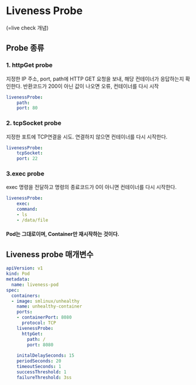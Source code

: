 # Liveness Probe
(=live check 개념)

## Probe 종류
### 1. httpGet probe 
지정한 IP 주소, port, path에 HTTP GET 요청을 보내, 해당 컨테이너가 응답하는지 확인한다. 반환코드가 200이 아닌 값이 나오면 오류, 컨테이너를 다시 시작
```yaml
livenessProbe:
    path:
    port: 80
```

### 2. tcpSocket probe 
지정한 포트에 TCP연결을 시도. 연결하지 않으면 컨테이너를 다시 시작한다.
```yaml
livenessProbe:
    tcpSocket:
    port: 22
```

### 3.exec probe 
exec 명령을 전달하고 명령의 종료코드가 0이 아니면 컨테이너를 다시 시작한다.
```yaml
livenessProbe:
    exec:
    command:
    - ls
    - /data/file
```

#### Pod는 그대로이며, Container만 재시작하는 것이다.

## Liveness probe 매개변수

```yaml
apiVersion: v1
kind: Pod
metadata:
  name: liveness-pod
spec:
  containers:
  - image: smlinux/unhealthy
    name: unhealthy-container
    ports:
    - containerPort: 8080
      protocol: TCP
    livenessProbe:
      httpGet:
        path: /
        port: 8080
    
    initalDelaySeconds: 15
    periodSeconds: 20
    timeoutSeconds: 1
    successThreshold: 1
    failureThreshold: 3ss
```

